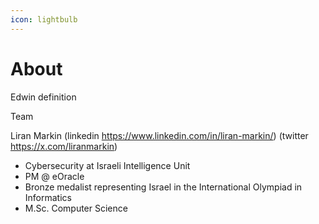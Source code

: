 ```yaml
---
icon: lightbulb
---
```


# About

Edwin definition

Team

Liran Markin (linkedin https://www.linkedin.com/in/liran-markin/) (twitter https://x.com/liranmarkin)

* Cybersecurity at Israeli Intelligence Unit
* PM @ eOracle
* Bronze medalist representing Israel in the International Olympiad in Informatics
* M.Sc. Computer Science
